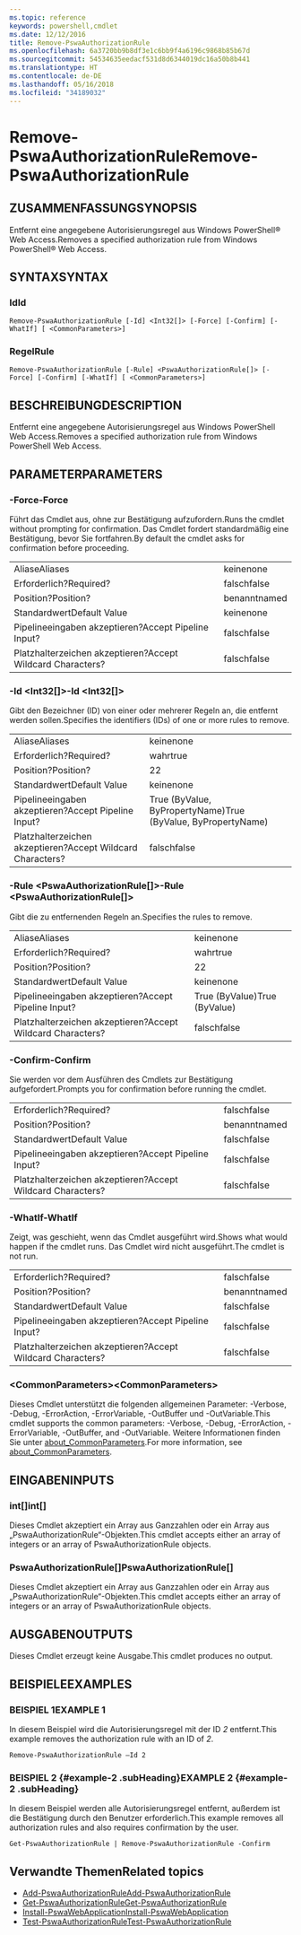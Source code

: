 ```yaml
---
ms.topic: reference
keywords: powershell,cmdlet
ms.date: 12/12/2016
title: Remove-PswaAuthorizationRule
ms.openlocfilehash: 6a3720bb9b8df3e1c6bb9f4a6196c9868b85b67d
ms.sourcegitcommit: 54534635eedacf531d8d6344019dc16a50b8b441
ms.translationtype: HT
ms.contentlocale: de-DE
ms.lasthandoff: 05/16/2018
ms.locfileid: "34189032"
---
```

# <a name="remove-pswaauthorizationrule"></a><span data-ttu-id="7e01b-103">Remove-PswaAuthorizationRule</span><span class="sxs-lookup"><span data-stu-id="7e01b-103">Remove-PswaAuthorizationRule</span></span>

## <a name="synopsis"></a><span data-ttu-id="7e01b-104">ZUSAMMENFASSUNG</span><span class="sxs-lookup"><span data-stu-id="7e01b-104">SYNOPSIS</span></span>

<span data-ttu-id="7e01b-105">Entfernt eine angegebene Autorisierungsregel aus Windows PowerShell® Web Access.</span><span class="sxs-lookup"><span data-stu-id="7e01b-105">Removes a specified authorization rule from Windows PowerShell® Web Access.</span></span>

## <a name="syntax"></a><span data-ttu-id="7e01b-106">SYNTAX</span><span class="sxs-lookup"><span data-stu-id="7e01b-106">SYNTAX</span></span>

### <a name="id"></a><span data-ttu-id="7e01b-107">Id</span><span class="sxs-lookup"><span data-stu-id="7e01b-107">Id</span></span>
```
Remove-PswaAuthorizationRule [-Id] <Int32[]> [-Force] [-Confirm] [-WhatIf] [ <CommonParameters>]
```

### <a name="rule"></a><span data-ttu-id="7e01b-108">Regel</span><span class="sxs-lookup"><span data-stu-id="7e01b-108">Rule</span></span>
```
Remove-PswaAuthorizationRule [-Rule] <PswaAuthorizationRule[]> [-Force] [-Confirm] [-WhatIf] [ <CommonParameters>]
```

## <a name="description"></a><span data-ttu-id="7e01b-109">BESCHREIBUNG</span><span class="sxs-lookup"><span data-stu-id="7e01b-109">DESCRIPTION</span></span>

<span data-ttu-id="7e01b-110">Entfernt eine angegebene Autorisierungsregel aus Windows PowerShell Web Access.</span><span class="sxs-lookup"><span data-stu-id="7e01b-110">Removes a specified authorization rule from Windows PowerShell Web Access.</span></span>

## <a name="parameters"></a><span data-ttu-id="7e01b-111">PARAMETER</span><span class="sxs-lookup"><span data-stu-id="7e01b-111">PARAMETERS</span></span>

### <a name="-force"></a><span data-ttu-id="7e01b-112">-Force</span><span class="sxs-lookup"><span data-stu-id="7e01b-112">-Force</span></span>

<span data-ttu-id="7e01b-113">Führt das Cmdlet aus, ohne zur Bestätigung aufzufordern.</span><span class="sxs-lookup"><span data-stu-id="7e01b-113">Runs the cmdlet without prompting for confirmation.</span></span> <span data-ttu-id="7e01b-114">Das Cmdlet fordert standardmäßig eine Bestätigung, bevor Sie fortfahren.</span><span class="sxs-lookup"><span data-stu-id="7e01b-114">By default the cmdlet asks for confirmation before proceeding.</span></span>

|||
|-|-|
| <span data-ttu-id="7e01b-115">Aliase</span><span class="sxs-lookup"><span data-stu-id="7e01b-115">Aliases</span></span>                              | <span data-ttu-id="7e01b-116">keine</span><span class="sxs-lookup"><span data-stu-id="7e01b-116">none</span></span>                                 |
| <span data-ttu-id="7e01b-117">Erforderlich?</span><span class="sxs-lookup"><span data-stu-id="7e01b-117">Required?</span></span>                            | <span data-ttu-id="7e01b-118">falsch</span><span class="sxs-lookup"><span data-stu-id="7e01b-118">false</span></span>                                |
| <span data-ttu-id="7e01b-119">Position?</span><span class="sxs-lookup"><span data-stu-id="7e01b-119">Position?</span></span>                            | <span data-ttu-id="7e01b-120">benannt</span><span class="sxs-lookup"><span data-stu-id="7e01b-120">named</span></span>                                |
| <span data-ttu-id="7e01b-121">Standardwert</span><span class="sxs-lookup"><span data-stu-id="7e01b-121">Default Value</span></span>                        | <span data-ttu-id="7e01b-122">keine</span><span class="sxs-lookup"><span data-stu-id="7e01b-122">none</span></span>                                 |
| <span data-ttu-id="7e01b-123">Pipelineeingaben akzeptieren?</span><span class="sxs-lookup"><span data-stu-id="7e01b-123">Accept Pipeline Input?</span></span>               | <span data-ttu-id="7e01b-124">falsch</span><span class="sxs-lookup"><span data-stu-id="7e01b-124">false</span></span>                                |
| <span data-ttu-id="7e01b-125">Platzhalterzeichen akzeptieren?</span><span class="sxs-lookup"><span data-stu-id="7e01b-125">Accept Wildcard Characters?</span></span>          | <span data-ttu-id="7e01b-126">falsch</span><span class="sxs-lookup"><span data-stu-id="7e01b-126">false</span></span>                                |

### <a name="-id-ltint32gt"></a><span data-ttu-id="7e01b-127">-Id &lt;Int32\[\]&gt;</span><span class="sxs-lookup"><span data-stu-id="7e01b-127">-Id &lt;Int32\[\]&gt;</span></span>

<span data-ttu-id="7e01b-128">Gibt den Bezeichner (ID) von einer oder mehrerer Regeln an, die entfernt werden sollen.</span><span class="sxs-lookup"><span data-stu-id="7e01b-128">Specifies the identifiers (IDs) of one or more rules to remove.</span></span>

|||
|-|-|
| <span data-ttu-id="7e01b-129">Aliase</span><span class="sxs-lookup"><span data-stu-id="7e01b-129">Aliases</span></span>                              | <span data-ttu-id="7e01b-130">keine</span><span class="sxs-lookup"><span data-stu-id="7e01b-130">none</span></span>                                 |
| <span data-ttu-id="7e01b-131">Erforderlich?</span><span class="sxs-lookup"><span data-stu-id="7e01b-131">Required?</span></span>                            | <span data-ttu-id="7e01b-132">wahr</span><span class="sxs-lookup"><span data-stu-id="7e01b-132">true</span></span>                                 |
| <span data-ttu-id="7e01b-133">Position?</span><span class="sxs-lookup"><span data-stu-id="7e01b-133">Position?</span></span>                            | <span data-ttu-id="7e01b-134">2</span><span class="sxs-lookup"><span data-stu-id="7e01b-134">2</span></span>                                    |
| <span data-ttu-id="7e01b-135">Standardwert</span><span class="sxs-lookup"><span data-stu-id="7e01b-135">Default Value</span></span>                        | <span data-ttu-id="7e01b-136">keine</span><span class="sxs-lookup"><span data-stu-id="7e01b-136">none</span></span>                                 |
| <span data-ttu-id="7e01b-137">Pipelineeingaben akzeptieren?</span><span class="sxs-lookup"><span data-stu-id="7e01b-137">Accept Pipeline Input?</span></span>               | <span data-ttu-id="7e01b-138">True (ByValue, ByPropertyName)</span><span class="sxs-lookup"><span data-stu-id="7e01b-138">True (ByValue, ByPropertyName)</span></span>       |
| <span data-ttu-id="7e01b-139">Platzhalterzeichen akzeptieren?</span><span class="sxs-lookup"><span data-stu-id="7e01b-139">Accept Wildcard Characters?</span></span>          | <span data-ttu-id="7e01b-140">falsch</span><span class="sxs-lookup"><span data-stu-id="7e01b-140">false</span></span>                                |

### <a name="-rule-ltpswaauthorizationrulegt"></a><span data-ttu-id="7e01b-141">-Rule &lt;PswaAuthorizationRule\[\]&gt;</span><span class="sxs-lookup"><span data-stu-id="7e01b-141">-Rule &lt;PswaAuthorizationRule\[\]&gt;</span></span>

<span data-ttu-id="7e01b-142">Gibt die zu entfernenden Regeln an.</span><span class="sxs-lookup"><span data-stu-id="7e01b-142">Specifies the rules to remove.</span></span>

|||
|-|-|
| <span data-ttu-id="7e01b-143">Aliase</span><span class="sxs-lookup"><span data-stu-id="7e01b-143">Aliases</span></span>                              | <span data-ttu-id="7e01b-144">keine</span><span class="sxs-lookup"><span data-stu-id="7e01b-144">none</span></span>                                 |
| <span data-ttu-id="7e01b-145">Erforderlich?</span><span class="sxs-lookup"><span data-stu-id="7e01b-145">Required?</span></span>                            | <span data-ttu-id="7e01b-146">wahr</span><span class="sxs-lookup"><span data-stu-id="7e01b-146">true</span></span>                                 |
| <span data-ttu-id="7e01b-147">Position?</span><span class="sxs-lookup"><span data-stu-id="7e01b-147">Position?</span></span>                            | <span data-ttu-id="7e01b-148">2</span><span class="sxs-lookup"><span data-stu-id="7e01b-148">2</span></span>                                    |
| <span data-ttu-id="7e01b-149">Standardwert</span><span class="sxs-lookup"><span data-stu-id="7e01b-149">Default Value</span></span>                        | <span data-ttu-id="7e01b-150">keine</span><span class="sxs-lookup"><span data-stu-id="7e01b-150">none</span></span>                                 |
| <span data-ttu-id="7e01b-151">Pipelineeingaben akzeptieren?</span><span class="sxs-lookup"><span data-stu-id="7e01b-151">Accept Pipeline Input?</span></span>               | <span data-ttu-id="7e01b-152">True (ByValue)</span><span class="sxs-lookup"><span data-stu-id="7e01b-152">True (ByValue)</span></span>                       |
| <span data-ttu-id="7e01b-153">Platzhalterzeichen akzeptieren?</span><span class="sxs-lookup"><span data-stu-id="7e01b-153">Accept Wildcard Characters?</span></span>          | <span data-ttu-id="7e01b-154">falsch</span><span class="sxs-lookup"><span data-stu-id="7e01b-154">false</span></span>                                |

### <a name="-confirm"></a><span data-ttu-id="7e01b-155">-Confirm</span><span class="sxs-lookup"><span data-stu-id="7e01b-155">-Confirm</span></span>

<span data-ttu-id="7e01b-156">Sie werden vor dem Ausführen des Cmdlets zur Bestätigung aufgefordert.</span><span class="sxs-lookup"><span data-stu-id="7e01b-156">Prompts you for confirmation before running the cmdlet.</span></span>

|||
|-|-|
| <span data-ttu-id="7e01b-157">Erforderlich?</span><span class="sxs-lookup"><span data-stu-id="7e01b-157">Required?</span></span>                            | <span data-ttu-id="7e01b-158">falsch</span><span class="sxs-lookup"><span data-stu-id="7e01b-158">false</span></span>                                |
| <span data-ttu-id="7e01b-159">Position?</span><span class="sxs-lookup"><span data-stu-id="7e01b-159">Position?</span></span>                            | <span data-ttu-id="7e01b-160">benannt</span><span class="sxs-lookup"><span data-stu-id="7e01b-160">named</span></span>                                |
| <span data-ttu-id="7e01b-161">Standardwert</span><span class="sxs-lookup"><span data-stu-id="7e01b-161">Default Value</span></span>                        | <span data-ttu-id="7e01b-162">falsch</span><span class="sxs-lookup"><span data-stu-id="7e01b-162">false</span></span>                                |
| <span data-ttu-id="7e01b-163">Pipelineeingaben akzeptieren?</span><span class="sxs-lookup"><span data-stu-id="7e01b-163">Accept Pipeline Input?</span></span>               | <span data-ttu-id="7e01b-164">falsch</span><span class="sxs-lookup"><span data-stu-id="7e01b-164">false</span></span>                                |
| <span data-ttu-id="7e01b-165">Platzhalterzeichen akzeptieren?</span><span class="sxs-lookup"><span data-stu-id="7e01b-165">Accept Wildcard Characters?</span></span>          | <span data-ttu-id="7e01b-166">falsch</span><span class="sxs-lookup"><span data-stu-id="7e01b-166">false</span></span>                                |

### <a name="-whatif"></a><span data-ttu-id="7e01b-167">-WhatIf</span><span class="sxs-lookup"><span data-stu-id="7e01b-167">-WhatIf</span></span>

<span data-ttu-id="7e01b-168">Zeigt, was geschieht, wenn das Cmdlet ausgeführt wird.</span><span class="sxs-lookup"><span data-stu-id="7e01b-168">Shows what would happen if the cmdlet runs.</span></span> <span data-ttu-id="7e01b-169">Das Cmdlet wird nicht ausgeführt.</span><span class="sxs-lookup"><span data-stu-id="7e01b-169">The cmdlet is not run.</span></span>

|||
|-|-|
| <span data-ttu-id="7e01b-170">Erforderlich?</span><span class="sxs-lookup"><span data-stu-id="7e01b-170">Required?</span></span>                            | <span data-ttu-id="7e01b-171">falsch</span><span class="sxs-lookup"><span data-stu-id="7e01b-171">false</span></span>                                |
| <span data-ttu-id="7e01b-172">Position?</span><span class="sxs-lookup"><span data-stu-id="7e01b-172">Position?</span></span>                            | <span data-ttu-id="7e01b-173">benannt</span><span class="sxs-lookup"><span data-stu-id="7e01b-173">named</span></span>                                |
| <span data-ttu-id="7e01b-174">Standardwert</span><span class="sxs-lookup"><span data-stu-id="7e01b-174">Default Value</span></span>                        | <span data-ttu-id="7e01b-175">falsch</span><span class="sxs-lookup"><span data-stu-id="7e01b-175">false</span></span>                                |
| <span data-ttu-id="7e01b-176">Pipelineeingaben akzeptieren?</span><span class="sxs-lookup"><span data-stu-id="7e01b-176">Accept Pipeline Input?</span></span>               | <span data-ttu-id="7e01b-177">falsch</span><span class="sxs-lookup"><span data-stu-id="7e01b-177">false</span></span>                                |
| <span data-ttu-id="7e01b-178">Platzhalterzeichen akzeptieren?</span><span class="sxs-lookup"><span data-stu-id="7e01b-178">Accept Wildcard Characters?</span></span>          | <span data-ttu-id="7e01b-179">falsch</span><span class="sxs-lookup"><span data-stu-id="7e01b-179">false</span></span>                                |

### <a name="ltcommonparametersgt"></a><span data-ttu-id="7e01b-180">&lt;CommonParameters&gt;</span><span class="sxs-lookup"><span data-stu-id="7e01b-180">&lt;CommonParameters&gt;</span></span>

<span data-ttu-id="7e01b-181">Dieses Cmdlet unterstützt die folgenden allgemeinen Parameter: -Verbose, -Debug, -ErrorAction, -ErrorVariable, -OutBuffer und -OutVariable.</span><span class="sxs-lookup"><span data-stu-id="7e01b-181">This cmdlet supports the common parameters: -Verbose, -Debug, -ErrorAction, -ErrorVariable, -OutBuffer, and -OutVariable.</span></span>
<span data-ttu-id="7e01b-182">Weitere Informationen finden Sie unter [about_CommonParameters](http://go.microsoft.com/fwlink/p/?LinkID=113216).</span><span class="sxs-lookup"><span data-stu-id="7e01b-182">For more information, see [about_CommonParameters](http://go.microsoft.com/fwlink/p/?LinkID=113216).</span></span>

## <a name="inputs"></a><span data-ttu-id="7e01b-183">EINGABEN</span><span class="sxs-lookup"><span data-stu-id="7e01b-183">INPUTS</span></span>

### <a name="int"></a><span data-ttu-id="7e01b-184">int\[\]</span><span class="sxs-lookup"><span data-stu-id="7e01b-184">int\[\]</span></span>

<span data-ttu-id="7e01b-185">Dieses Cmdlet akzeptiert ein Array aus Ganzzahlen oder ein Array aus „PswaAuthorizationRule“-Objekten.</span><span class="sxs-lookup"><span data-stu-id="7e01b-185">This cmdlet accepts either an array of integers or an array of PswaAuthorizationRule objects.</span></span>

### <a name="pswaauthorizationrule"></a><span data-ttu-id="7e01b-186">PswaAuthorizationRule\[\]</span><span class="sxs-lookup"><span data-stu-id="7e01b-186">PswaAuthorizationRule\[\]</span></span>

<span data-ttu-id="7e01b-187">Dieses Cmdlet akzeptiert ein Array aus Ganzzahlen oder ein Array aus „PswaAuthorizationRule“-Objekten.</span><span class="sxs-lookup"><span data-stu-id="7e01b-187">This cmdlet accepts either an array of integers or an array of PswaAuthorizationRule objects.</span></span>

## <a name="outputs"></a><span data-ttu-id="7e01b-188">AUSGABEN</span><span class="sxs-lookup"><span data-stu-id="7e01b-188">OUTPUTS</span></span>

<span data-ttu-id="7e01b-189">Dieses Cmdlet erzeugt keine Ausgabe.</span><span class="sxs-lookup"><span data-stu-id="7e01b-189">This cmdlet produces no output.</span></span>

## <a name="examples"></a><span data-ttu-id="7e01b-190">BEISPIELE</span><span class="sxs-lookup"><span data-stu-id="7e01b-190">EXAMPLES</span></span>

### <a name="example-1"></a><span data-ttu-id="7e01b-191">BEISPIEL 1</span><span class="sxs-lookup"><span data-stu-id="7e01b-191">EXAMPLE 1</span></span>

<span data-ttu-id="7e01b-192">In diesem Beispiel wird die Autorisierungsregel mit der ID *2* entfernt.</span><span class="sxs-lookup"><span data-stu-id="7e01b-192">This example removes the authorization rule with an ID of *2*.</span></span>

```
Remove-PswaAuthorizationRule –Id 2
```

### <a name="example-2-example-2-subheading"></a><span data-ttu-id="7e01b-193">BEISPIEL 2 {#example-2 .subHeading}</span><span class="sxs-lookup"><span data-stu-id="7e01b-193">EXAMPLE 2 {#example-2 .subHeading}</span></span>

<span data-ttu-id="7e01b-194">In diesem Beispiel werden alle Autorisierungsregel entfernt, außerdem ist die Bestätigung durch den Benutzer erforderlich.</span><span class="sxs-lookup"><span data-stu-id="7e01b-194">This example removes all authorization rules and also requires confirmation by the user.</span></span>

```
Get-PswaAuthorizationRule | Remove-PswaAuthorizationRule -Confirm
```

## <a name="related-topics"></a><span data-ttu-id="7e01b-195">Verwandte Themen</span><span class="sxs-lookup"><span data-stu-id="7e01b-195">Related topics</span></span>

- [<span data-ttu-id="7e01b-196">Add-PswaAuthorizationRule</span><span class="sxs-lookup"><span data-stu-id="7e01b-196">Add-PswaAuthorizationRule</span></span>](add-pswaauthorizationrule.md)
- [<span data-ttu-id="7e01b-197">Get-PswaAuthorizationRule</span><span class="sxs-lookup"><span data-stu-id="7e01b-197">Get-PswaAuthorizationRule</span></span>](get-pswaauthorizationrule.md)
- [<span data-ttu-id="7e01b-198">Install-PswaWebApplication</span><span class="sxs-lookup"><span data-stu-id="7e01b-198">Install-PswaWebApplication</span></span>](install-pswawebapplication.md)
- [<span data-ttu-id="7e01b-199">Test-PswaAuthorizationRule</span><span class="sxs-lookup"><span data-stu-id="7e01b-199">Test-PswaAuthorizationRule</span></span>](test-pswaauthorizationrule.md)